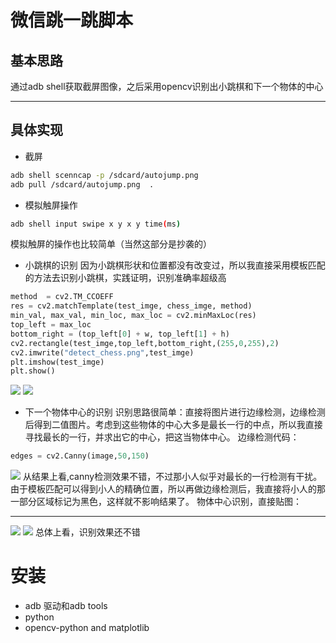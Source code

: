# 微信跳一跳脚本
## 基本思路
 通过adb shell获取截屏图像，之后采用opencv识别出小跳棋和下一个物体的中心

---
## 具体实现
* 截屏
```sh
adb shell scenncap -p /sdcard/autojump.png
adb pull /sdcard/autojump.png  .
```
* 模拟触屏操作
```sh
adb shell input swipe x y x y time(ms)
```
模拟触屏的操作也比较简单（当然这部分是抄袭的）

* 小跳棋的识别
因为小跳棋形状和位置都没有改变过，所以我直接采用模板匹配的方法去识别小跳棋，实践证明，识别准确率超级高
```python
method  = cv2.TM_CCOEFF
res = cv2.matchTemplate(test_imge, chess_imge, method)
min_val, max_val, min_loc, max_loc = cv2.minMaxLoc(res)
top_left = max_loc
bottom_right = (top_left[0] + w, top_left[1] + h)
cv2.rectangle(test_imge,top_left,bottom_right,(255,0,255),2)
cv2.imwrite("detect_chess.png",test_imge)
plt.imshow(test_imge)
plt.show()
```
<img src = "chess.png">
<img src = "img/detect_chess.png">

* 下一个物体中心的识别
识别思路很简单：直接将图片进行边缘检测，边缘检测后得到二值图片。考虑到这些物体的中心大多是最长一行的中点，所以我直接寻找最长的一行，并求出它的中心，把这当物体中心。
边缘检测代码：
```python
edges = cv2.Canny(image,50,150)
```
<img src="img/cany_sample.png">
从结果上看,canny检测效果不错，不过那小人似乎对最长的一行检测有干扰。由于模板匹配可以得到小人的精确位置，所以再做边缘检测后，我直接将小人的那一部分区域标记为黑色，这样就不影响结果了。
物体中心识别，直接贴图：

---
<img src="detect/dect_0.png">
<img src="detect/dect_40.png">
总体上看，识别效果还不错

# 安装
* adb 驱动和adb tools
* python
* opencv-python and matplotlib